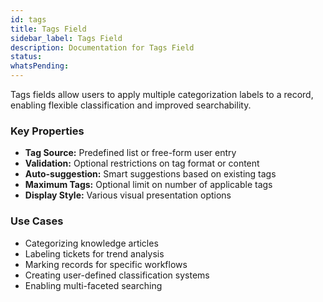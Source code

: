 ```yaml
---
id: tags
title: Tags Field
sidebar_label: Tags Field
description: Documentation for Tags Field
status: 
whatsPending: 
---
```


Tags fields allow users to apply multiple categorization labels to a record, enabling flexible classification and improved searchability.

### Key Properties

- **Tag Source:** Predefined list or free-form user entry
- **Validation:** Optional restrictions on tag format or content
- **Auto-suggestion:** Smart suggestions based on existing tags
- **Maximum Tags:** Optional limit on number of applicable tags
- **Display Style:** Various visual presentation options

### Use Cases

- Categorizing knowledge articles
- Labeling tickets for trend analysis
- Marking records for specific workflows
- Creating user-defined classification systems
- Enabling multi-faceted searching
